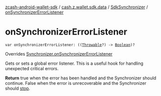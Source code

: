 [zcash-android-wallet-sdk](../../index.md) / [cash.z.wallet.sdk.data](../index.md) / [SdkSynchronizer](index.md) / [onSynchronizerErrorListener](./on-synchronizer-error-listener.md)

# onSynchronizerErrorListener

`var onSynchronizerErrorListener: ((`[`Throwable`](https://kotlinlang.org/api/latest/jvm/stdlib/kotlin/-throwable/index.html)`?) -> `[`Boolean`](https://kotlinlang.org/api/latest/jvm/stdlib/kotlin/-boolean/index.html)`)?`

Overrides [Synchronizer.onSynchronizerErrorListener](../-synchronizer/on-synchronizer-error-listener.md)

Gets or sets a global error listener. This is a useful hook for handling unexpected critical errors.

**Return**
true when the error has been handled and the Synchronizer should continue. False when the error is
unrecoverable and the Synchronizer should [stop](../-synchronizer/stop.md).

